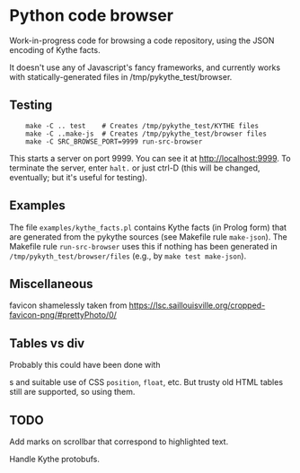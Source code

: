 # Python code browser

Work-in-progress code for browsing a code repository, using the JSON
encoding of Kythe facts.

It doesn't use any of Javascript's fancy frameworks, and currently works
with statically-generated files in /tmp/pykythe_test/browser.

## Testing

```
    make -C .. test    # Creates /tmp/pykythe_test/KYTHE files
    make -C ..make-js  # Creates /tmp/pykythe_test/browser files
    make -C SRC_BROWSE_PORT=9999 run-src-browser
```

This starts a server on port 9999. You can see it at
[http://localhost:9999](http://localhost:9999).  To terminate the
server, enter `halt.` or just ctrl-D (this will be changed,
eventually; but it's useful for testing).

## Examples

The file `examples/kythe_facts.pl` contains Kythe facts (in Prolog
form) that are generated from the pykythe sources (see Makefile rule
`make-json`). The Makefile rule `run-src-browser` uses this if nothing
has been generated in `/tmp/pykyth_test/browser/files` (e.g.,
by `make test make-json`).


## Miscellaneous

favicon shamelessly taken from https://lsc.saillouisville.org/cropped-favicon-png/#prettyPhoto/0/

## Tables vs div

Probably this could have been done with <div>s and suitable use of CSS
`position`, `float`, etc. But trusty old HTML tables still are
supported, so using them.

## TODO

Add marks on scrollbar that correspond to highlighted text.

Handle Kythe protobufs.
